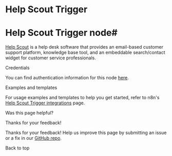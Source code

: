 # Help Scout Trigger

[ ](https://github.com/n8n-io/n8n-docs/edit/main/docs/integrations/builtin/trigger-nodes/n8n-nodes-base.helpscouttrigger.md "Edit this page")

# Help Scout Trigger node#

[Help Scout](https://www.helpscout.com/) is a help desk software that provides an email-based customer support platform, knowledge base tool, and an embeddable search/contact widget for customer service professionals.

Credentials

You can find authentication information for this node [here](../../credentials/helpscout/).

Examples and templates

For usage examples and templates to help you get started, refer to n8n's [Help Scout Trigger integrations](https://n8n.io/integrations/helpscout-trigger/) page.

Was this page helpful? 

Thanks for your feedback! 

Thanks for your feedback! Help us improve this page by submitting an issue or a fix in our [GitHub repo](https://github.com/n8n-io/n8n-docs). 

Back to top 
